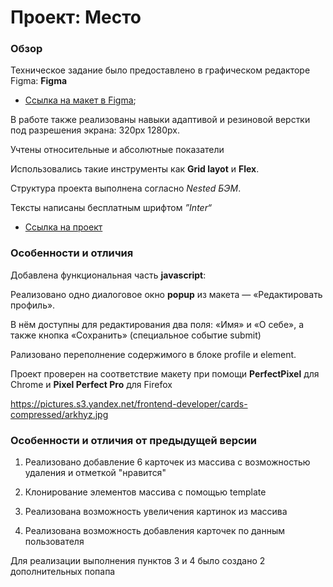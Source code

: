 # Проект: Место

### Обзор

Техническое задание было предоставлено в графическом редакторе Figma:
**Figma**

- [Ссылка на макет в Figma](https://www.figma.com/file/2cn9N9jSkmxD84oJik7xL7/JavaScript.-Sprint-4?node-id=0%3A1);

В работе также реализованы навыки адаптивой и резиновой верстки под разрешения экрана: 320px 1280px.

Учтены относительные и абсолютные показатели

Использовались такие инструменты как **Grid layot** и **Flex**.

Структура проекта выполнена согласно _Nested БЭМ_.

Тексты написаны бесплатным шрифтом _”Inter“_

- [Ссылка на проект](https://krylatka2022.github.io/mesto/)

### Особенности и отличия

Добавлена функциональная часть **javascript**:

Реализовано одно диалоговое окно **popup** из макета — «Редактировать профиль».

В нём доступны для редактирования два поля: «Имя» и «О себе», а также кнопка «Сохранить» (специальное событие submit)

Рализовано переполнение содержимого в блоке profile и element.

Проект проверен на соответствие макету при помощи **PerfectPixel** для Chrome и **Pixel Perfect Pro** для Firefox

https://pictures.s3.yandex.net/frontend-developer/cards-compressed/arkhyz.jpg

### Особенности и отличия от предыдущей версии

1. Реализовано добавление 6 карточек из массива с возможностью удаления и отметкой "нравится"

2. Клонирование элементов массива с помощью template

3. Реализована возможность увеличения картинок из массива

4. Реализована возможность добавления карточек по данным пользователя

Для реализации выполнения пунктов 3 и 4 было создано 2 дополнительных попапа
